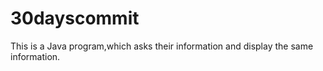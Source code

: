 # 30dayscommit

This is a Java program,which asks their information and display the same information.
